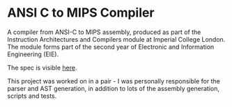 # ANSI C to MIPS Compiler

A compiler from ANSI-C to MIPS assembly, produced as part of the Instruction Architectures and Compilers module at Imperial College London. The module forms part of the second year of Electronic and Information Engineering (EIE).

The spec is visible [here](https://github.com/thl19git/ANSI-C-to-MIPS-Compiler/blob/master/spec.md).

This project was worked on in a pair - I was personally responsible for the parser and AST generation, in addition to lots of the assembly generation, scripts and tests.
